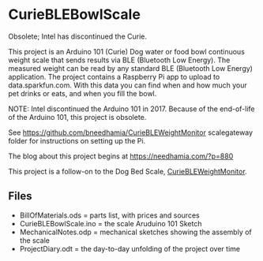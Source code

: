 # CurieBLEBowlScale
Obsolete; Intel has discontinued the Curie.

This project is an Arduino 101 (Curie) Dog water or food bowl continuous weight scale that sends results via BLE (Bluetooth Low Energy).  The measured weight can be read by any standard BLE (Bluetooth Low Energy) application. The project contains a Raspberry Pi app to upload to data.sparkfun.com.  With this data you can find when and how much your pet drinks or eats, and when you fill the bowl.

NOTE: Intel discontinued the Arduino 101 in 2017. Because of the end-of-life of the Arduino 101, this project is obsolete.

See https://github.com/bneedhamia/CurieBLEWeightMonitor scalegateway folder for instructions on setting up the Pi.

The blog about this project begins at https://needhamia.com/?p=880

This project is a follow-on to the Dog Bed Scale, [CurieBLEWeightMonitor](https://github.com/bneedhamia/CurieBLEWeightMonitor). 

## Files
* BillOfMaterials.ods = parts list, with prices and sources
* CurieBLEBowlScale.ino = the scale Aruduino 101 Sketch
* MechanicalNotes.odp = mechanical sketches showing the assembly of the scale
* ProjectDiary.odt = the day-to-day unfolding of the project over time
